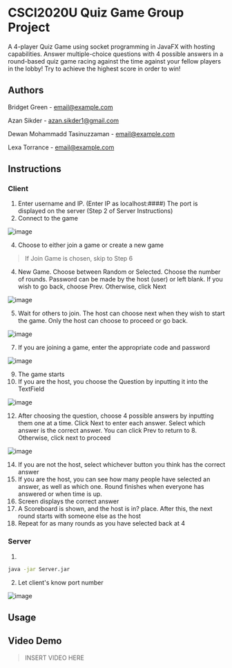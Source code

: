 # CSCI2020U Quiz Game Group Project
A 4-player Quiz Game using socket programming in JavaFX with hosting capabilities. Answer multiple-choice questions with 4 possible answers in a round-based quiz game racing against the time against your fellow players in the lobby! Try to achieve the highest score in order to win!
## Authors
Bridget Green - email@example.com

Azan Sikder - azan.sikder1@gmail.com

Dewan Mohammadd Tasinuzzaman - email@example.com

Lexa Torrance - email@example.com

## Instructions

### Client
1. Enter username and IP. (Enter IP as localhost:####) The port is displayed on the server (Step 2 of Server Instructions)
2. Connect to the game 
 
![image](https://user-images.githubusercontent.com/71111397/163507444-6583c413-b666-4ead-80b3-ceb60efe3533.png)

4. Choose to either join a game or create a new game
>If Join Game is chosen, skip to Step 6

4. New Game. Choose between Random or Selected. Choose the number of rounds. Password can be made by the host (user) or left blank. 
 If you wish to go back, choose Prev. Otherwise, click Next
 
 ![image](https://user-images.githubusercontent.com/71111397/163507880-e2dfb024-e1a4-42a1-b0a8-1a0641d201e5.png)

5. Wait for others to join. The host can choose next when they wish to start the game. Only the host can choose to proceed or go back.

![image](https://user-images.githubusercontent.com/71111397/163508015-ce0e63a2-4072-4256-801b-64dd74af5a01.png)


7. If you are joining a game, enter the appropriate code and password   

![image](https://user-images.githubusercontent.com/71111397/163508058-2b05ed81-efeb-4a96-ae5c-fc3fd8c9ba73.png)

9. The game starts
10. If you are the host, you choose the Question by inputting it into the TextField

![image](https://user-images.githubusercontent.com/71111397/163508227-44bb74a4-2070-4ad3-ae6e-501a25ba7e23.png)


12. After choosing the question, choose 4 possible answers by inputting them one at a time. Click Next to enter each answer. Select which answer is the correct answer. You can click Prev to return to 8. Otherwise, click next to proceed

![image](https://user-images.githubusercontent.com/71111397/163508300-a51b252a-2173-43e1-800b-85b08d0d19d8.png)

14. If you are not the host, select whichever button you think has the correct answer 
15. If you are the host, you can see how many people have selected an answer, as well as which one. Round finishes when everyone has answered or when time is up.
16. Screen displays the correct answer
17. A Scoreboard is shown, and the host is in? place. After this, the next round starts with someone else as the host
18. Repeat for as many rounds as you have selected back at 4

### Server
1. 
```bash
java -jar Server.jar
```
2. Let client's know port number

![image](https://user-images.githubusercontent.com/71111397/163507796-9ae22601-1f02-40bf-bde0-89328c8432ae.png)

## Usage

## Video Demo
>INSERT VIDEO HERE
